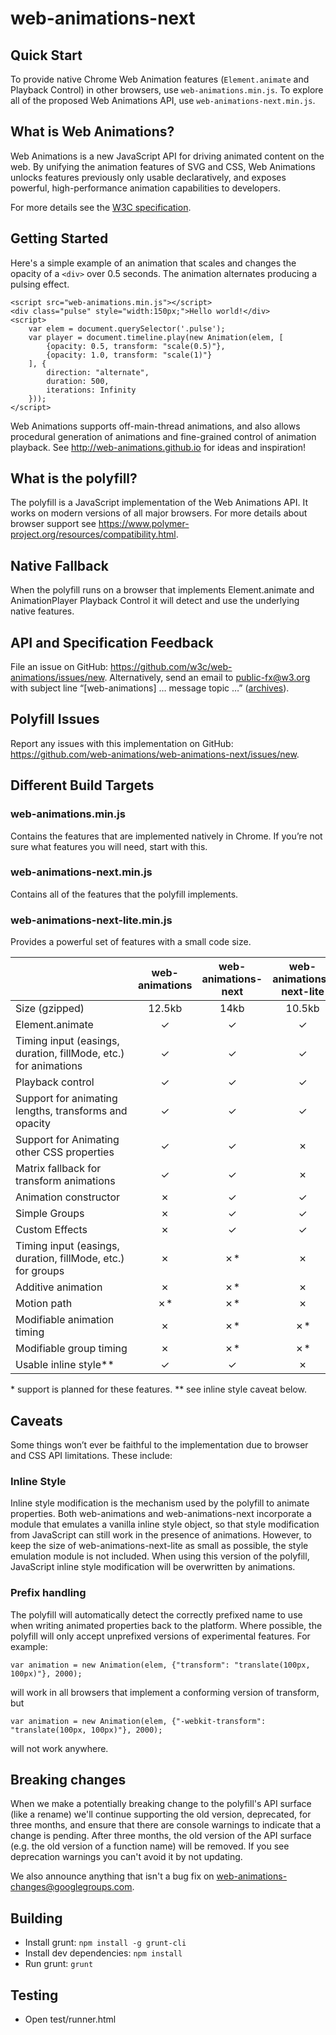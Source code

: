 web-animations-next
===================

Quick Start
---------------

To provide native Chrome Web Animation features (`Element.animate` and Playback Control) in other browsers, use `web-animations.min.js`. To explore all of the proposed Web Animations API, use `web-animations-next.min.js`.

What is Web Animations?
-----------------------

Web Animations is a new JavaScript API for driving animated content on the web. By unifying the animation features of SVG and CSS, Web Animations unlocks features previously only usable declaratively, and exposes powerful, high-performance animation capabilities to developers.

For more details see the [W3C specification](http://w3c.github.io/web-animations/).

Getting Started
---------------

Here's a simple example of an animation that scales and changes the opacity of a `<div>` over 0.5 seconds. The animation alternates producing a pulsing effect.

    <script src="web-animations.min.js"></script>
    <div class="pulse" style="width:150px;">Hello world!</div>
    <script>
        var elem = document.querySelector('.pulse');
        var player = document.timeline.play(new Animation(elem, [
            {opacity: 0.5, transform: "scale(0.5)"},
            {opacity: 1.0, transform: "scale(1)"}
        ], {
            direction: "alternate",
            duration: 500,
            iterations: Infinity
        }));
    </script>

Web Animations supports off-main-thread animations, and also allows procedural generation of animations and fine-grained control of animation playback. See <http://web-animations.github.io> for ideas and inspiration!

What is the polyfill?
---------------------

The polyfill is a JavaScript implementation of the Web Animations API. It works on modern versions of all major browsers. For more details about browser support see <https://www.polymer-project.org/resources/compatibility.html>.

Native Fallback
---------------

When the polyfill runs on a browser that implements Element.animate and AnimationPlayer Playback
Control it will detect and use the underlying native features.

API and Specification Feedback
------------------------------

File an issue on GitHub: <https://github.com/w3c/web-animations/issues/new>.
Alternatively, send an email to <public-fx@w3.org> with subject line “[web-animations]
… message topic …” ([archives](http://lists.w3.org/Archives/Public/public-fx/)).

Polyfill Issues
---------------

Report any issues with this implementation on GitHub: 
<https://github.com/web-animations/web-animations-next/issues/new>.

Different Build Targets
-----------------------

### web-animations.min.js

Contains the features that are implemented natively in Chrome. If you’re not sure what features you
will need, start with this.

### web-animations-next.min.js

Contains all of the features that the polyfill implements.

### web-animations-next-lite.min.js

Provides a powerful set of features with a small code size.

|                        | web-animations | web-animations-next | web-animations-next-lite |
|------------------------|:--------------:|:-------------------:|:------------------------:|
|Size (gzipped)          | 12.5kb         | 14kb                | 10.5kb                   |
|<div style='width: 180px'>Element.animate</div>|&#10003;|&#10003;|&#10003;|
|<div style='width: 180px'>Timing input (easings, duration, fillMode, etc.) for animations</div>|&#10003;|&#10003;|&#10003;|
|<div style='width: 180px'>Playback control</div>|&#10003;|&#10003;|&#10003;|
|<div style='width: 180px'>Support for animating lengths, transforms and opacity</div>|&#10003;|&#10003;|&#10003;|
|<div style='width: 180px'>Support for Animating other CSS properties</div>|&#10003;|&#10003;|&#10007;|
|<div style='width: 180px'>Matrix fallback for transform animations</div>|&#10003;|&#10003;|&#10007;|
|<div style='width: 180px'>Animation constructor</div>|&#10007;|&#10003;|&#10003;|
|<div style='width: 180px'>Simple Groups</div>|&#10007;|&#10003;|&#10003;|
|<div style='width: 180px'>Custom Effects</div>|&#10007;|&#10003;|&#10003;|
|<div style='width: 180px'>Timing input (easings, duration, fillMode, etc.) for groups</div>|&#10007;|&#10007;*|&#10007;|
|<div style='width: 180px'>Additive animation</div>|&#10007;|&#10007;\*|&#10007;|
|<div style='width: 180px'>Motion path</div>|&#10007;\*|&#10007;\*|&#10007;|
|<div style='width: 180px'>Modifiable animation timing</div>|&#10007;|&#10007;\*|&#10007;\*|
|<div style='width: 180px'>Modifiable group timing</div>|&#10007;|&#10007;\*|&#10007;\*|
|<div style='width: 180px'>Usable inline style**</div>|&#10003;|&#10003;|&#10007;|

\* support is planned for these features.
** see inline style caveat below.

Caveats
-------

Some things won’t ever be faithful to the implementation due to browser and CSS API limitations. These include:

### Inline Style

Inline style modification is the mechanism used by the polyfill to animate properties. Both web-animations and web-animations-next incorporate a module that emulates a vanilla inline style object, so that style modification from JavaScript can still work in the presence of animations. However, to keep the size of web-animations-next-lite as small as possible, the style emulation module is not included. When using this version of the polyfill, JavaScript inline style modification will be overwritten by animations.

### Prefix handling

The polyfill will automatically detect the correctly prefixed name to use when writing animated properties back to the platform. Where possible, the polyfill will only accept unprefixed versions of experimental features. For example:

    var animation = new Animation(elem, {"transform": "translate(100px, 100px)"}, 2000);

will work in all browsers that implement a conforming version of transform, but

    var animation = new Animation(elem, {"-webkit-transform": "translate(100px, 100px)"}, 2000);

will not work anywhere.


Breaking changes
----------------

When we make a potentially breaking change to the polyfill's API surface (like a rename) we'll continue supporting the old version, deprecated, for three months, and ensure that there are console warnings to indicate that a change is pending. After three months, the old version of the API surface (e.g. the old version of a function name) will be removed. If you see deprecation warnings you can't avoid it by not updating.

We also announce anything that isn't a bug fix on [web-animations-changes@googlegroups.com](https://groups.google.com/forum/#!forum/web-animations-changes).


Building
--------

* Install grunt: `npm install -g grunt-cli`
* Install dev dependencies: `npm install`
* Run grunt: `grunt`

Testing
-------

* Open test/runner.html
